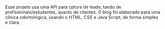 Esse projeto usa uma API para cptura de leads, tando de profissionais/estudantes, quanto de clientes. 
O blog foi elaborado para uma clínica odontológica, usando o HTML, CSS e Java Script, de forma simples e clara. 
